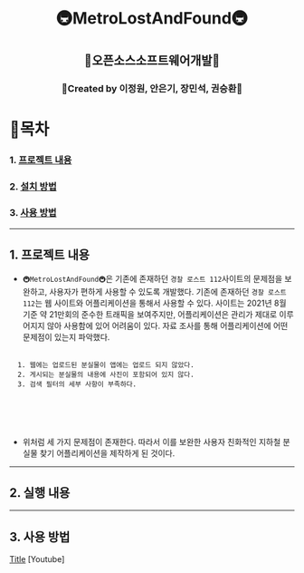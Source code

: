 <div align="center">
  
# __🚇MetroLostAndFound🚇__

## 🚀오픈소스소프트웨어개발🚀

### 🤝Created by 이정원, 안은기, 장민석, 권승환🤝

</div>
  
  
# 📖목차

### 1. [프로젝트 내용](#1.-프로젝트-내용)
### 2. [설치 방법](#2.-설치-방법)
### 3. [사용 방법](#3.-사용-방법)

---
## 1. __프로젝트 내용__
  
  - `🚇MetroLostAndFound🚇`은 기존에 존재하던 `경찰 로스트 112`사이트의 문제점을 보완하고, 사용자가 편하게 사용할 수 있도록 개발했다. 기존에 존재하던 `경찰 로스트 112`는 웹 사이트와 어플리케이션을 통해서 사용할 수 있다. 사이트는 2021년 8월 기준 약 21만회의 준수한 트래픽을 보여주지만, 어플리케이션은 관리가 제대로 이루어지지 않아 사용함에 있어 어려움이 있다. 자료 조사를 통해 어플리케이션에 어떤 문제점이 있는지 파악했다.

  <pre>
  <code>
  1. 웹에는 업로드된 분실물이 앱에는 업로드 되지 않았다.
  2. 게시되는 분실물의 내용에 사진이 포함되어 있지 않다.
  3. 검색 필터의 세부 사항이 부족하다.
  </pre>
  </code>
  
  - 위처럼 세 가지 문제점이 존재한다. 따라서 이를 보완한 사용자 친화적인 지하철 분실물 찾기 어플리케이션을 제작하게 된 것이다. 


---
## 2. __실행 내용__


---
## 3. __사용 방법__
  [Title](link)
  [Youtube]
